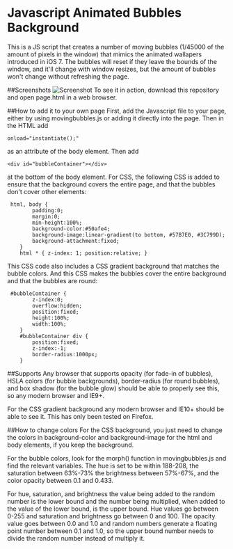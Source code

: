# Javascript Animated Bubbles Background
This is a JS script that creates a number of moving bubbles (1/45000 of the amount of pixels in the window) that mimics the animated wallapers introduced in iOS 7. The bubbles will reset if they leave the bounds of the window, and it'll change with window resizes, but the amount of bubbles won't change without refreshing the page.

##Screenshots
![Screenshot](https://raw.github.com/ggodone-maresca/JS-Animated-Bubbles-Background/master/screenshot.png)
To see it in action, download this repository and open page.html in a web browser.

##How to add it to your own page
First, add the Javascript file to your page, either by using movingbubbles.js or adding it directly into the page. Then in the HTML add
<pre><code>onload="instantiate();"</code></pre>
as an attribute of the body element. Then add
<pre><code>&lt;div id="bubbleContainer"&gt;&lt;/div&gt;</code></pre>
at the bottom of the body element. For CSS, the following CSS is added to ensure that the background covers the entire page, and that the bubbles don't cover other elements:
<pre><code>	html, body {
		padding:0;
		margin:0;
		min-height:100%;
		background-color:#50afe4;
		background-image:linear-gradient(to bottom, #57B7E0, #3C799D);
		background-attachment:fixed;
	}
	html * { z-index: 1; position:relative; }
</code></pre>
This CSS code also includes a CSS gradient background that matches the bubble colors.
And this CSS makes the bubbles cover the entire background and that the bubbles are round:
<pre><code>	#bubbleContainer {
		z-index:0;
		overflow:hidden;
		position:fixed;
		height:100%;
		width:100%;
	}
	#bubbleContainer div {
		position:fixed;
		z-index:-1;
		border-radius:1000px;
	}
</code></pre>

##Supports
Any browser that supports opacity (for fade-in of bubbles), HSLA colors (for bubble backgrounds), border-radius (for round bubbles), and box shadow (for the bubble glow) should be able to properly see this, so any modern browser and IE9+.

For the CSS gradient background any modern browser and IE10+ should be able to see it. This has only been tested on Firefox.

##How to change colors
For the CSS background, you just need to change the colors in background-color and background-image for the html and body elements, if you keep the background.

For the bubble colors, look for the morph() function in movingbubbles.js and find the relevant variables. The hue is set to be within 188-208, the saturation between 63%-73% the brightness between 57%-67%, and the color opacity between 0.1 and 0.433.

For hue, saturation, and brightness the value being added to the random number is the lower bound and the number being multiplied, when added to the value of the lower bound, is the upper bound. Hue values go between 0-255 and saturation and brightness go between 0 and 100. The opacity value goes between 0.0 and 1.0 and random numbers generate a floating point number between 0.1 and 1.0, so the upper bound number needs to divide the random number instead of multiply it.
